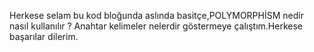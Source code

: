 Herkese selam bu kod bloğunda aslında basitçe,POLYMORPHİSM nedir nasıl kullanılır ? Anahtar kelimeler nelerdir göstermeye çalıştım.Herkese başarılar dilerim.
